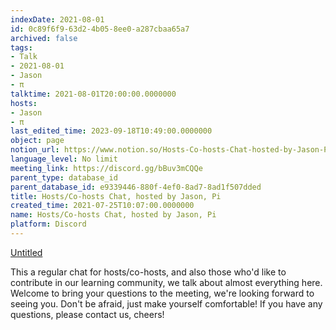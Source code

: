 ```yaml
---
indexDate: 2021-08-01
id: 0c89f6f9-63d2-4b05-8ee0-a287cbaa65a7
archived: false
tags:
- Talk
- 2021-08-01
- Jason
- π
talktime: 2021-08-01T20:00:00.0000000
hosts:
- Jason
- π
last_edited_time: 2023-09-18T10:49:00.0000000
object: page
notion_url: https://www.notion.so/Hosts-Co-hosts-Chat-hosted-by-Jason-Pi-0c89f6f963d24b058ee0a287cbaa65a7
language_level: No limit
meeting_link: https://discord.gg/bBuv3mCQQe
parent_type: database_id
parent_database_id: e9339446-880f-4ef0-8ad7-8ad1f507dded
title: Hosts/Co-hosts Chat, hosted by Jason, Pi
created_time: 2021-07-25T10:07:00.0000000
name: Hosts/Co-hosts Chat, hosted by Jason, Pi
platform: Discord
---
```




[Untitled](https://www.notion.so/cb083fc4f0b7459aa5afe1900ef25a1f)   


This a regular chat for hosts/co-hosts, and also those who'd like to contribute in our learning community, we talk about almost everything here. Welcome to bring your questions to the meeting, we're looking forward to seeing you. Don't be afraid, just make yourself comfortable!
If you have any questions, please contact us, cheers!







